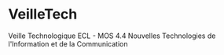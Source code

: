 # VeilleTech
Veille Technologique ECL - MOS 4.4 Nouvelles Technologies de l'Information et de la Communication
